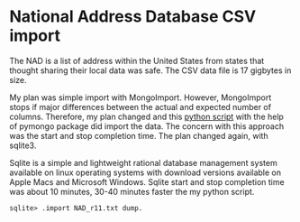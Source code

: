 # National Address Database CSV import
The NAD is a list of address within the United States from states that
thought sharing their local data was safe. The CSV data file is 17 gigbytes
in size.

My plan was simple import with MongoImport. However, MongoImport stops if major
differences between the actual and expected number of columns. Therefore, my plan
changed and this [python script](https://github.com/kscott5/DataLake/natladdrdb) with 
the help of pymongo package did import the data. The concern with this approach was
the start and stop completion time. The plan changed again,
with sqlite3. 

Sqlite is a simple and lightweight rational database management system 
available on linux operating systems with download versions available on 
Apple Macs and Microsoft Windows. Sqlite start and stop completion time was about
10 minutes, 30-40 minutes faster the my python script.

```shell
sqlite> .import NAD_r11.txt dump.
```

